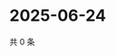 # 2025-06-24

共 0 条

<!-- BEGIN ZHIHUVIDEO -->
<!-- 最后更新时间 Tue Jun 24 2025 22:12:09 GMT+0800 (China Standard Time) -->

<!-- END ZHIHUVIDEO -->
